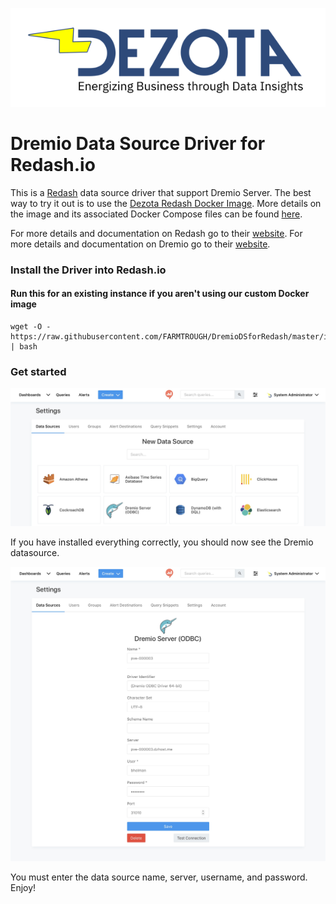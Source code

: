 ![image](https://github.com/Dezota/dockerfiles/raw/master/dezota_logo_sm.png)

# Dremio Data Source Driver for Redash.io

This is a [Redash](https://github.com/getredash/redash) data source driver that support Dremio Server. The best way to try it out is to use the [Dezota Redash Docker Image](https://hub.docker.com/r/dezota/redash/). More details on the image and its associated Docker Compose files can be found [here](https://github.com/Dezota/dockerfiles/tree/master/redash).

For more details and documentation on Redash go to their [website](https://www.redash.io/).
For more details and documentation on Dremio go to their [website](https://www.dremio.com/).

### Install the Driver into Redash.io
#### Run this for an existing instance if you aren't using our custom Docker image
```
wget -O - https://raw.githubusercontent.com/FARMTROUGH/DremioDSforRedash/master/install_ubuntu.sh | bash
```

### Get started
![image](https://github.com/Dezota/DremioDSforRedash/raw/master/dremio_odbc_newds.jpg)

If you have installed everything correctly, you should now see the Dremio datasource.

![image](https://github.com/Dezota/DremioDSforRedash/raw/master/dremio_odbc_settings.jpg)

You must enter the data source name, server, username, and password.  Enjoy!

